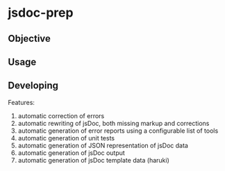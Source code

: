 # jsdoc-prep

## Objective



## Usage



## Developing

Features:

1) automatic correction of errors
2) automatic rewriting of jsDoc, both missing markup and corrections
3) automatic generation of error reports using a configurable list of tools
4) automatic generation of unit tests
5) automatic generation of JSON representation of jsDoc data
6) automatic generation of jsDoc output
7) automatic generation of jsDoc template data (haruki)


